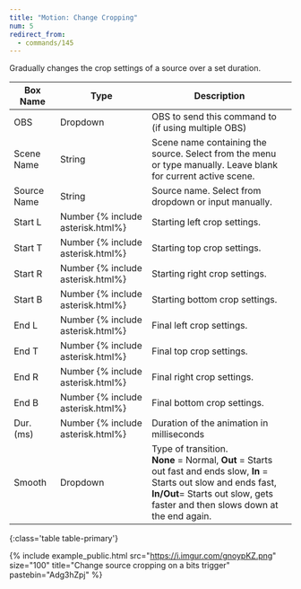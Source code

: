 ```yaml
---
title: "Motion: Change Cropping"
num: 5
redirect_from:
  - commands/145
---
```


Gradually changes the crop settings of a source over a set duration.

| Box Name | Type | Description | 
|-------|--------|--------
|OBS|Dropdown|OBS to send this command to (if using multiple OBS)|
|Scene Name|	String	|Scene name containing the source. Select from the menu or type manually. Leave blank for current active scene.
|Source Name|	String|	Source name. Select from dropdown or input manually.
|Start L|Number {% include asterisk.html%}|Starting left crop settings.
|Start T|Number {% include asterisk.html%}|Starting top crop settings.
|Start R|Number {% include asterisk.html%}|Starting right crop settings.
|Start B|Number {% include asterisk.html%}|Starting bottom crop settings.
|End L|Number {% include asterisk.html%}|Final left crop settings.
|End T|Number {% include asterisk.html%}|Final top crop settings.
|End R|Number {% include asterisk.html%}|Final right crop settings.
|End B|Number {% include asterisk.html%}|Final bottom crop settings.
|Dur. (ms)|Number {% include asterisk.html%}|Duration of the animation in milliseconds
|Smooth|	Dropdown |	Type of transition.<br/> **None** = Normal, **Out** = Starts out fast and ends slow, **In** = Starts out slow and ends fast,  <br/> **In/Out**= Starts out slow, gets faster and then slows down at the end again.
{:class='table table-primary'}

{% include example_public.html src="https://i.imgur.com/gnoypKZ.png" size="100" title="Change source cropping on a bits trigger" pastebin="Adg3hZpj" %}  







